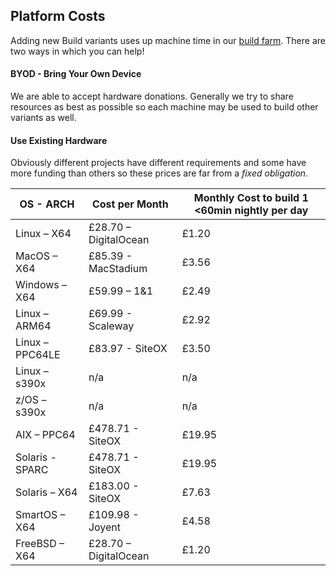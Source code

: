 ## Platform Costs

Adding new Build variants uses up machine time in our [build farm](https://ci.adoptopenjdk.net/). There are two ways in which you can help!

#### BYOD - Bring Your Own Device

We are able to accept hardware donations. Generally we try to share resources as best as possible so each machine may be used to build other variants as well.

#### Use Existing Hardware

Obviously different projects have different requirements and some have more funding than others so these prices are far from a *fixed obligation*.

| **OS - ARCH** | **Cost per Month** | **Monthly Cost to build 1 &lt;60min nightly per day** |
| --- | --- | --- |
| Linux – X64 | £28.70 – DigitalOcean | £1.20 |
| MacOS – X64 | £85.39 - MacStadium | £3.56 |
| Windows – X64 | £59.99 – 1&amp;1 | £2.49 |
| Linux – ARM64 | £69.99 - Scaleway | £2.92 |
| Linux – PPC64LE | £83.97 - SiteOX | £3.50 |
| Linux – s390x | n/a  | n/a  |
| z/OS – s390x | n/a |  n/a |
| AIX – PPC64 | £478.71 - SiteOX | £19.95 |
| Solaris - SPARC | £478.71 - SiteOX | £19.95 |
| Solaris – X64 | £183.00 - SiteOX | £7.63 |
| SmartOS – X64 | £109.98 - Joyent | £4.58 |
| FreeBSD – X64 | £28.70 – DigitalOcean | £1.20 |

